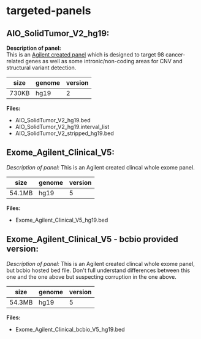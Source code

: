 # targeted-panels

## AIO_SolidTumor_V2_hg19:

**Description of panel:**  
This is an [Agilent created panel](https://www.agilent.com/en/product/hybridization-based-next-generation-sequencing-(ngs)/ngs-custom-target-enrichment-probes/sureselect-cancer-all-in-one-custom-ngs-assay-282156) which is designed to target 98 cancer-related genes as well as some intronic/non-coding areas for CNV and structural variant detection.

| size  | genome  | version  | 
|---|---|---|
| 730KB  | hg19  |  2 |


**Files:**
* AIO_SolidTumor_V2_hg19.bed
* AIO_SolidTumor_V2_hg19.interval_list
* AIO_SolidTumor_V2_stripped_hg19.bed

## Exome_Agilent_Clinical_V5:

*Description of panel:* 
This is an Agilent created clincal whole exome panel.

| size  | genome  | version  | 
|---|---|---|
| 54.1MB  | hg19  |  5 |


**Files:**
* Exome_Agilent_Clinical_V5_hg19.bed

## Exome_Agilent_Clinical_V5 - bcbio provided version:

*Description of panel:* 
This is an Agilent created clincal whole exome panel, but bcbio hosted bed file. Don't full understand differences between this one and the one above but suspecting corruption in the one above. 

| size  | genome  | version  | 
|---|---|---|
| 54.3MB  | hg19  |  5 |


**Files:**
* Exome_Agilent_Clinical_bcbio_V5_hg19.bed
